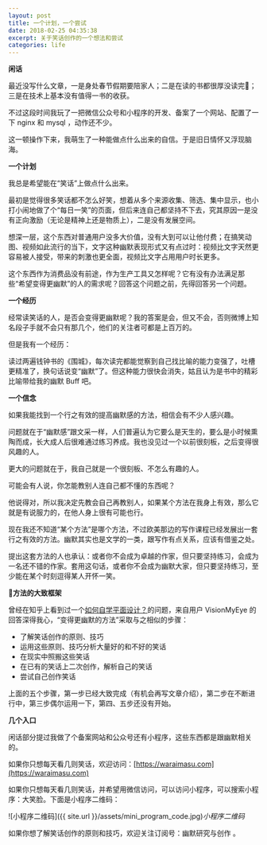 ```yaml
---
layout: post
title: 一个计划，一个尝试
date: 2018-02-25 04:35:38
excerpt: 关于笑话创作的一个想法和尝试
categories: life
---
```


**闲话**

最近没写什么文章，一是身处春节假期要陪家人；二是在读的书都很厚没读完；三是在技术上基本没有值得一书的收获。

不过这段时间我玩了一把微信公众号和小程序的开发、备案了一个网站、配置了一下 nginx 和 mysql ，动作还不少。

这一顿操作下来，我萌生了一种能做点什么出来的自信。于是旧日情怀又浮现脑海。


**一个计划**

我总是希望能在“笑话”上做点什么出来。

最初是觉得很多笑话都不怎么好笑，想着从多个来源收集、筛选、集中显示，也小打小闹地做了个“每日一笑”的页面，但后来连自己都坚持不下去，究其原因一是没有正向激励（无论是精神上还是物质上），二是没有发展空间。

想深一层，这个东西对普通用户没多大价值，没有大到可以让他付费；在搞笑动图、视频如此流行的当下，文字这种幽默表现形式又有点过时：视频比文字天然更容易被人接受，带来的刺激也更全面，视频比文字占用用户时长更多。

这个东西作为消费品没有前途，作为生产工具又怎样呢？它有没有办法满足那些“希望变得更幽默”的人的需求呢？回答这个问题之前，先得回答另一个问题。

**一个经历**

经常读笑话的人，是否会变得更幽默呢？我的答案是会，但又不会，否则微博上知名段子手就不会只有那几个，他们的关注者可都是上百万的。

但是我有一个经历：

读过两遍钱钟书的《围城》，每次读完都能觉察到自己找比喻的能力变强了，吐槽更精准了，换句话说变“幽默”了。但这种能力很快会消失，姑且认为是书中的精彩比喻带给我的幽默 Buff 吧。

**一个信念**

如果我能找到一个行之有效的提高幽默感的方法，相信会有不少人感兴趣。

问题就在于“幽默感”跟文采一样，人们普遍认为它要么是天生的，要么是小时候熏陶而成，长大成人后很难通过练习养成。我也没见过一个以前很刻板，之后变得很风趣的人。

更大的问题就在于，我自己就是一个很刻板、不怎么有趣的人。

可能会有人说，你怎能教别人连自己都不懂的东西呢？

他说得对，所以我决定先教会自己再教别人，如果某个方法在我身上有效，那么它就是有说服力的，在他人身上很有可能也行。

现在我还不知道“某个方法”是哪个方法，不过欧美那边的写作课程已经发展出一套行之有效的方法。幽默其实也是文学的一类，跟写作有点关系，应该有借鉴之处。

提出这套方法的人也承认：或者你不会成为卓越的作家，但只要坚持练习，会成为一名还不错的作家。套用这句话，或者你不会成为幽默大家，但只要坚持练习，至少能在某个时刻逗得某人开怀一笑。

**方法的大致框架**

曾经在知乎上看到过一个[如何自学平面设计？](https://www.zhihu.com/question/20712253)的问题，来自用户 VisionMyEye 的回答深得我心，“变得更幽默的方法”采取与之相似的步骤：

- 了解笑话创作的原则、技巧
- 运用这些原则、技巧分析大量好的和不好的笑话
- 在现实中照搬这些笑话
- 在已有的笑话上二次创作，解析自己的笑话
- 尝试自己创作笑话

上面的五个步骤，第一步已经大致完成（有机会再写文章介绍），第二步在不断进行中，第三步偶尔运用一下，第四、五步还没有开始。

**几个入口**

闲话部分提过我做了个备案网站和公众号还有小程序，这些东西都是跟幽默相关的。

如果你只想每天看几则笑话，欢迎访问：[https://waraimasu.com](https://waraimasu.com)

如果你只想每天看几则笑话，并希望用微信访问，可以访问小程序，可以搜索小程序：大笑脸。下面是小程序二维码：

![小程序二维码]({{ site.url }}/assets/mini_program_code.jpg)*小程序二维码*

如果你想了解笑话创作的原则和技巧，欢迎关注订阅号：幽默研究与创作 。